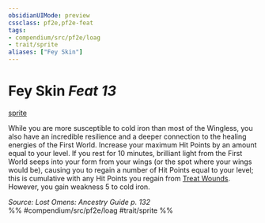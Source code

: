 ```yaml
---
obsidianUIMode: preview
cssclass: pf2e,pf2e-feat
tags:
- compendium/src/pf2e/loag
- trait/sprite
aliases: ["Fey Skin"]
---
```

# Fey Skin  *Feat 13*  
[sprite](sprite-b1.md "Sprite Ancestry & Heritage Trait")  


While you are more susceptible to cold iron than most of the Wingless, you also have an incredible resilience and a deeper connection to the healing energies of the First World. Increase your maximum Hit Points by an amount equal to your level. If you rest for 10 minutes, brilliant light from the First World seeps into your form from your wings (or the spot where your wings would be), causing you to regain a number of Hit Points equal to your level; this is cumulative with any Hit Points you regain from [Treat Wounds](treat-wounds.md). However, you gain weakness 5 to cold iron.

*Source: Lost Omens: Ancestry Guide p. 132*  
%% #compendium/src/pf2e/loag #trait/sprite %%